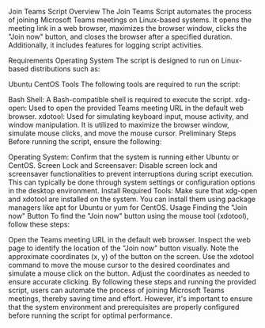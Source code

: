 Join Teams Script
Overview
The Join Teams Script automates the process of joining Microsoft Teams meetings on Linux-based systems. It opens the meeting link in a web browser, maximizes the browser window, clicks the "Join now" button, and closes the browser after a specified duration. Additionally, it includes features for logging script activities.

Requirements
Operating System
The script is designed to run on Linux-based distributions such as:

Ubuntu
CentOS
Tools
The following tools are required to run the script:

Bash Shell: A Bash-compatible shell is required to execute the script.
xdg-open: Used to open the provided Teams meeting URL in the default web browser.
xdotool: Used for simulating keyboard input, mouse activity, and window manipulation. It is utilized to maximize the browser window, simulate mouse clicks, and move the mouse cursor.
Preliminary Steps
Before running the script, ensure the following:

Operating System: Confirm that the system is running either Ubuntu or CentOS.
Screen Lock and Screensaver: Disable screen lock and screensaver functionalities to prevent interruptions during script execution. This can typically be done through system settings or configuration options in the desktop environment.
Install Required Tools: Make sure that xdg-open and xdotool are installed on the system. You can install them using package managers like apt for Ubuntu or yum for CentOS.
Usage
Finding the "Join now" Button
To find the "Join now" button using the mouse tool (xdotool), follow these steps:

Open the Teams meeting URL in the default web browser.
Inspect the web page to identify the location of the "Join now" button visually. Note the approximate coordinates (x, y) of the button on the screen.
Use the xdotool command to move the mouse cursor to the desired coordinates and simulate a mouse click on the button. Adjust the coordinates as needed to ensure accurate clicking.
By following these steps and running the provided script, users can automate the process of joining Microsoft Teams meetings, thereby saving time and effort. However, it's important to ensure that the system environment and prerequisites are properly configured before running the script for optimal performance.

